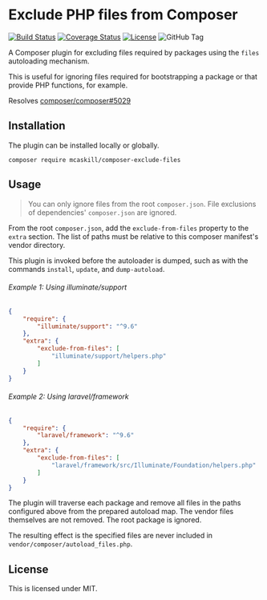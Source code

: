# Exclude PHP files from Composer

[![Build Status][travis-badge]][travis-ci.com]
[![Coverage Status][coveralls-badge]][coveralls.io]
[![License][license-badge]][packagist.org]
![GitHub Tag][release-badge]

A Composer plugin for excluding files required by packages using the `files`
autoloading mechanism.

This is useful for ignoring files required for bootstrapping a package or that
provide PHP functions, for example.

Resolves [composer/composer#5029](//github.com/composer/composer/issues/5029)

## Installation

The plugin can be installed locally or globally.

```shell
composer require mcaskill/composer-exclude-files
```

## Usage

> You can only ignore files from the root `composer.json`.
> File exclusions of dependencies' `composer.json` are ignored.

From the root `composer.json`, add the `exclude-from-files` property to the
`extra` section. The list of paths must be relative to this composer manifest's
vendor directory.

This plugin is invoked before the autoloader is dumped, such as with the
commands `install`, `update`, and `dump-autoload`.

###### Example 1: Using illuminate/support

```json
{
    "require": {
        "illuminate/support": "^9.6"
    },
    "extra": {
        "exclude-from-files": [
            "illuminate/support/helpers.php"
        ]
    }
}
```

###### Example 2: Using laravel/framework

```json
{
    "require": {
        "laravel/framework": "^9.6"
    },
    "extra": {
        "exclude-from-files": [
            "laravel/framework/src/Illuminate/Foundation/helpers.php"
        ]
    }
}
```

The plugin will traverse each package and remove all files in the paths
configured above from the prepared autoload map. The vendor files themselves
are not removed. The root package is ignored.

The resulting effect is the specified files are never included in
`vendor/composer/autoload_files.php`.

## License

This is licensed under MIT.

[travis-badge]:    https://app.travis-ci.com/mcaskill/composer-plugin-exclude-files.svg?branch=main
[coveralls-badge]: https://coveralls.io/repos/github/mcaskill/composer-plugin-exclude-files/badge.svg?branch=main
[license-badge]:   https://poser.pugx.org/mcaskill/composer-exclude-files/license
[release-badge]:   https://img.shields.io/github/tag/mcaskill/composer-plugin-exclude-files.svg

[travis-ci.com]:   https://app.travis-ci.com/github/mcaskill/composer-plugin-exclude-files
[coveralls.io]:    https://coveralls.io/github/mcaskill/composer-plugin-exclude-files?branch=main
[packagist.org]:   https://packagist.org/packages/mcaskill/composer-exclude-files
